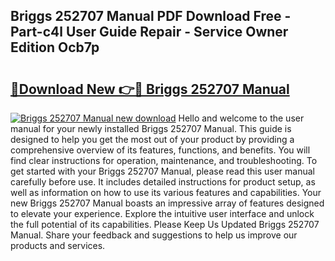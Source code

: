 ## Briggs 252707 Manual PDF Download Free - Part-c4l User Guide Repair - Service Owner Edition Ocb7p

# <h2><a href="http://bc82696.oget.top/?id=Briggs+252707+Manual">🔗Download New 👉🔴 Briggs 252707 Manual</a></h2>

[![Briggs 252707 Manual new download](https://i.imgur.com/5g1atiW.png)](http://bc82696.oget.top/?id=Briggs+252707+Manual)
Hello and welcome to the user manual for your newly installed Briggs 252707 Manual. This guide is designed to help you get the most out of your product by providing a comprehensive overview of its features, functions, and benefits. You will find clear instructions for operation, maintenance, and troubleshooting. To get started with your Briggs 252707 Manual, please read this user manual carefully before use. It includes detailed instructions for product setup, as well as information on how to use its various features and capabilities. Your new Briggs 252707 Manual boasts an impressive array of features designed to elevate your experience. Explore the intuitive user interface and unlock the full potential of its capabilities. Please Keep Us Updated Briggs 252707 Manual. Share your feedback and suggestions to help us improve our products and services.
